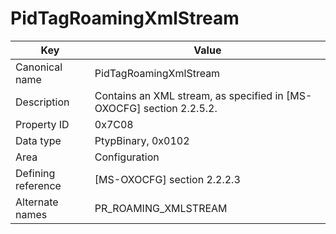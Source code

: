 # PidTagRoamingXmlStream

| Key | Value |
|---|---|
| Canonical name | PidTagRoamingXmlStream |
| Description | Contains an XML stream, as specified in [MS-OXOCFG] section 2.2.5.2. |
| Property ID | 0x7C08 |
| Data type | PtypBinary, 0x0102 |
| Area | Configuration |
| Defining reference | [MS-OXOCFG] section 2.2.2.3 |
| Alternate names | PR_ROAMING_XMLSTREAM |
